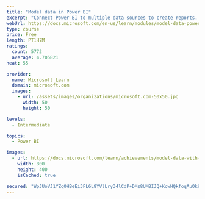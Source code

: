 ```yaml
---
title: "Model data in Power BI"
excerpt: "Connect Power BI to multiple data sources to create reports. Define the relationship between your data sources."
webUrl: https://docs.microsoft.com/en-us/learn/modules/model-data-power-bi/
type: course
price: Free
length: PT1H7M
ratings:
  count: 5772
  average: 4.705821
heat: 55

provider:
  name: Microsoft Learn
  domain: microsoft.com
  images:
    - url: /assets/images/organizations/microsoft.com-50x50.jpg
      width: 50
      height: 50

levels:
  - Intermediate

topics:
  - Power BI

images:
  - url: https://docs.microsoft.com/learn/achievements/model-data-with-power-bi-desktop-social.png
    width: 800
    height: 400
    isCached: true

secured: "WpJUoVJ1YZq0HBeEi3FL6L8YVlLry34lCdP+DMz8UMBIJQ+KcwHQkfoqAuOk9KEvl1hJWMzWm3h4dGLX3VciV3+yQMRBu6K6P+sbh4+IwKWmebNb+Vjy7MToMxufeu+cci9DgjqXLaz6/fkwDx86Zyh3qoZAU1U1fCDqXJWTRFxuSfKtnQDG7U5/F6fswrRzB9aVcIHSo6joZmSgFJxpYvpYul773W6Xm/akBDv0QrW1cCL94mPbqNWRfBipYPv7jXZ7yR8vn+pEzbTJYa1Pf+uGlhB6g/y64gYhNLESj5oD/D0jzORlobugqb7Y8eGq5F0ZKPX0unfxUeT2WdgBe07DQVTwG4/W+gR4miaeooD1yQLGbKQDtE5kDMDyXN8i3isQDXSBKoD1LQO+VYzffCh03qX7bqW7G0hDQo+qHuE=;KDocfsgOGsnsqtZc7MCxfg=="
---
```


